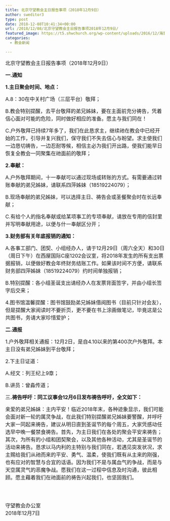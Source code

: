 ```yaml
---
title: 北京守望教会主日报告事项（2018年12月9日）
author: sweditor3
type: post
date: 2018-12-08T10:41:34+00:00
url: /2018/12/08/北京守望教会主日报告事项2018年12月9日/
featured_image: https://t5.shwchurch.org/wp-content/uploads/2016/12/海景2-400x288.jpg
categories:
  - 教会新闻

---
```

<span style="font-size: 12pt;">北京守望教会主日报告事项（2018年12月9日） </span>
  
<!--more-->

<p style="text-align: left;">
  <strong><span style="font-size: 12pt;">一.通知</span></strong>
</p>

**<span style="font-size: 12pt;">1.主日聚会时间、地点：</span>**

<span style="font-size: 12pt;">A.8：30在中关村广场（三层平台）敬拜；</span>

<span style="font-size: 12pt;">B.教会特别提醒，去平台敬拜的弟兄姊妹，要在主面前充分祷告，凭着信心面对可能的危险，同时做好相应的准备。愿主与我们同在！</span>

<span style="font-size: 12pt;">C.户外敬拜已持续7年多了，我们在此恳求主，继续祂在教会中已经开始的工作，引导并复兴我们，保守我们不失去信心与盼望。求主使我们一边恳切祷告，一边忍耐等候，相信主必为我们开出路，使我们能早日恢复全教会一同聚集在祂面前的敬拜；</span>

**<span style="font-size: 12pt;">2.奉献：</span>**

<span style="font-size: 12pt;">A.户外敬拜期间，十一奉献可以通过现场或转账的方式。有需要通过转账奉献的弟兄姊妹，请联系四萍姊妹（18519224079）；</span>

<span style="font-size: 12pt;">B.现场奉献的弟兄姊妹，可以选择主日、祷告会或圣餐聚会时在长远奉献；</span>

<span style="font-size: 12pt;">C.有给个人的指名奉献或给某项事工的专项奉献，请放在专用的信封里并写明奉献用途，以便与什一奉献区分开；</span>

**<span style="font-size: 12pt;">3.财务部有关年底报销的通知：</span>**

<span style="font-size: 12pt;">A.各事工部门、团契、小组经办人，请于12月29日（周六全天）和30日（周日下午）在西屋国际C座1202会议室，将2018年发生的所有支出票据报销，以便做好教会年终财务结账工作。如果该时间不方便，请联系财务部四萍姊妹（18519224079）约时间单独报销；</span>

<span style="font-size: 12pt;">B.特别提醒：各小组圣诞支出请经办人在发票背面签字，并由小组长签字后交来；</span>

<span style="font-size: 12pt;">4.图书馆温馨提醒：图书馆鼓励弟兄姊妹借阅图书（目前只针对会友），但是提醒大家阅读时不要折页，更不要在书上涂画做笔记，毕竟这是公共图书，务请大家珍惜爱护；</span>

**<span style="font-size: 12pt;">二.通报</span>**

<span style="font-size: 12pt;">1.户外敬拜相关通报：12月2日，是自4.10以来的第400次户外敬拜。本主日没有弟兄姊妹到平台敬拜；</span>

<span style="font-size: 12pt;">2.下主日证道：</span>

<span style="font-size: 12pt;">A.经文：列王纪上9章；</span>

<span style="font-size: 12pt;">B.讲员：曾淼传道；</span>

<span style="font-size: 12pt;">三<strong>.祷告呼吁：同工议事会12月6日发布祷告呼吁，全文如下：</strong></span>

<span style="font-size: 12pt;">亲爱的弟兄姊妹：主内平安！临近2018年末，各种迹象显示，我们可能会面对新一轮的属灵争战，在此我们特别提醒弟兄姊妹要警醒，并呼吁大家一同起来祷告，建议从明日直到圣诞节的每个周五，大家凭感动任选早中晚一餐禁食祷告。首先，为主日我们在各处的聚会平安来祷告；其次，为所有的小组和团契聚会，以及其他各种活动，尤其是圣诞节的活动来祷告。恳求以马内利的主特别与我们同在，若遇见突发状况，求主赐给我们从祂而来的平安、勇气、温柔，使我们既有从主来的刚强，也有应对的智慧与合宜的话语。因为我们不是与属血气的争战，而是与天空属灵气的恶魔争战。愿我们在这一过程中信息及时沟通，彼此相顾。愿主藉着我们在祂面前的祷告兴起我们，也坚固我们。</span>

&nbsp;

<p style="text-align: right;">
  <p>
    <span style="font-size: 12pt;">                                                  </span><br /> <span style="font-size: 12pt;">守望教会办公室<br /> </span> <span style="font-size: 12pt;">2018年12月7日</span>
  </p>